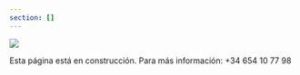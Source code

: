 ```yaml
---
section: []
---
```

![](img/RN_logo.svg)

Esta página está en construcción. 
Para más información: +34 654 10 77 98
